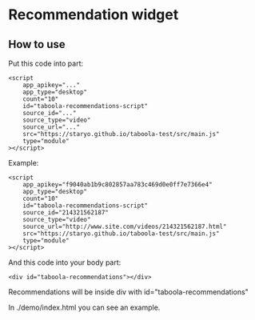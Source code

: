 # Recommendation widget

## How to use
Put this code into <head> part:
```
<script
    app_apikey="..."
    app_type="desktop"
    count="10"
    id="taboola-recommendations-script"
    source_id="..."
    source_type="video"
    source_url="..."
    src="https://staryo.github.io/taboola-test/src/main.js"
    type="module"
></script>
```

Example:
```    
<script
    app_apikey="f9040ab1b9c802857aa783c469d0e0ff7e7366e4"
    app_type="desktop"
    count="10"
    id="taboola-recommendations-script"
    source_id="214321562187"
    source_type="video"
    source_url="http://www.site.com/videos/214321562187.html"
    src="https://staryo.github.io/taboola-test/src/main.js"
    type="module"
></script>
```

And this code into your body part:
```
<div id="taboola-recommendations"></div>
```

Recommendations will be inside div with id="taboola-recommendations"

In ./demo/index.html you can see an example.